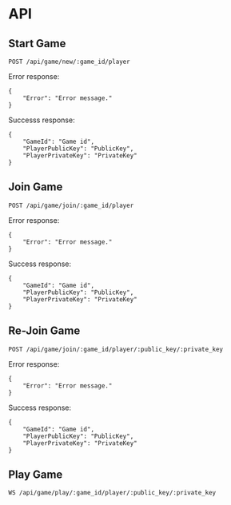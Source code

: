API
===

Start Game
----------
```
POST /api/game/new/:game_id/player
```

Error response:

```
{
	"Error": "Error message."
}
```

Successs response:

```
{
	"GameId": "Game id",
	"PlayerPublicKey": "PublicKey",
	"PlayerPrivateKey": "PrivateKey"
}
```

Join Game
---------
```
POST /api/game/join/:game_id/player
```

Error response:

```
{
	"Error": "Error message."
}
```

Success response:

```
{
	"GameId": "Game id",
	"PlayerPublicKey": "PublicKey",
	"PlayerPrivateKey": "PrivateKey"
}
```

Re-Join Game
---------
```
POST /api/game/join/:game_id/player/:public_key/:private_key
```

Error response:

```
{
	"Error": "Error message."
}
```

Success response:

```
{
	"GameId": "Game id",
	"PlayerPublicKey": "PublicKey",
	"PlayerPrivateKey": "PrivateKey"
}
```

Play Game
---------
```
WS /api/game/play/:game_id/player/:public_key/:private_key
```
